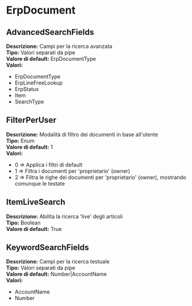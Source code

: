 # ErpDocument
AdvancedSearchFields 
----
**Descrizione:** Campi per la ricerca avanzata	 
**Tipo:** Valori separati da pipe	 
**Valore di default:** ErpDocumentType	 
**Valori:**
* ErpDocumentType
* ErpLineFreeLookup
* ErpStatus
* Item
* SearchType

FilterPerUser 
----
**Descrizione:** Modalità di filtro dei documenti in base all'utente	 
**Tipo:** Enum	 
**Valore di default:** 1	 
**Valori:**
* 0 => Applica i filtri di default
* 1 => Filtra i documenti per 'proprietario' (owner)
* 2 => Filtra le righe dei documenti per 'proprietario' (owner), mostrando comunque le testate

ItemLiveSearch 
----
**Descrizione:** Abilita la ricerca 'live' degli articoli	 
**Tipo:** Boolean	 
**Valore di default:** True	 

KeywordSearchFields 
----
**Descrizione:** Campi per la ricerca testuale	 
**Tipo:** Valori separati da pipe	 
**Valore di default:** Number&#124;AccountName	 
**Valori:**
* AccountName
* Number

